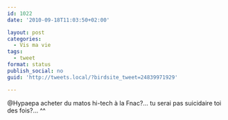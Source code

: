 ```yaml
---
id: 1022
date: '2010-09-18T11:03:50+02:00'

layout: post
categories:
  - Vis ma vie
tags:
  - tweet
format: status
publish_social: no
guid: 'http://tweets.local/?birdsite_tweet=24839971929'

---
```


@Hypaepa acheter du matos hi-tech à la Fnac?… tu serai pas suicidaire toi des fois?… ^^
